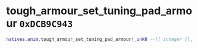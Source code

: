# tough_armour_set_tuning_pad_armour `0xDCB9C943`

```lua
natives.anim.tough_armour_set_tuning_pad_armour(_unk0 --[[ integer ]], _unk1 --[[ integer ]])
```